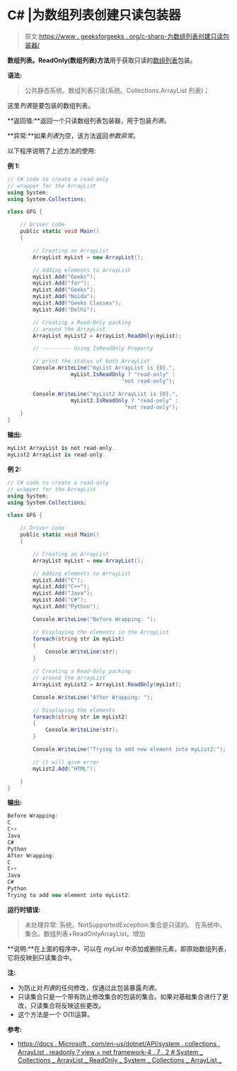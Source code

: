 # C# |为数组列表创建只读包装器

> 原文:[https://www . geeksforgeeks . org/c-sharp-为数组列表创建只读包装器/](https://www.geeksforgeeks.org/c-sharp-creating-a-read-only-wrapper-for-the-arraylist/)

**数组列表。ReadOnly(数组列表)方法**用于获取只读的[数组列表](https://www.geeksforgeeks.org/c-arraylist-class/)包装。

**语法:**

> 公共静态系统。数组列表只读(系统。Collections.ArrayList 列表)；

这里*列表*是要包装的数组列表。

**返回值:**返回一个只读数组列表包装器，用于包装*列表*。

**异常:**如果*列表*为空，该方法返回*参数异常*。

以下程序说明了上述方法的使用:

**例 1:**

```cs
// C# code to create a read-only
// wrapper for the ArrayList
using System;
using System.Collections;

class GFG {

    // Driver code
    public static void Main()
    {

        // Creating an ArrayList
        ArrayList myList = new ArrayList();

        // Adding elements to ArrayList
        myList.Add("Geeks");
        myList.Add("for");
        myList.Add("Geeks");
        myList.Add("Noida");
        myList.Add("Geeks Classes");
        myList.Add("Delhi");

        // Creating a Read-Only packing
        // around the ArrayList
        ArrayList myList2 = ArrayList.ReadOnly(myList);

        // --------- Using IsReadOnly Property

        // print the status of both ArrayList
        Console.WriteLine("myList ArrayList is {0}.",
                    myList.IsReadOnly ? "read-only" : 
                                    "not read-only");

        Console.WriteLine("myList2 ArrayList is {0}.",
                    myList2.IsReadOnly ? "read-only" : 
                                     "not read-only");
    }
}
```

**输出:**

```cs
myList ArrayList is not read-only.
myList2 ArrayList is read-only.

```

**例 2:**

```cs
// C# code to create a read-only 
// wrapper for the ArrayList
using System; 
using System.Collections; 

class GFG { 

    // Driver code 
    public static void Main() 
    { 

        // Creating an ArrayList 
        ArrayList myList = new ArrayList(); 

        // Adding elements to ArrayList 
        myList.Add("C"); 
        myList.Add("C++"); 
        myList.Add("Java"); 
        myList.Add("C#"); 
        myList.Add("Python"); 

        Console.WriteLine("Before Wrapping: ");

        // Displaying the elements in the ArrayList 
        foreach(string str in myList) 
        { 
            Console.WriteLine(str); 
        } 

        // Creating a Read-Only packing 
        // around the ArrayList 
        ArrayList myList2 = ArrayList.ReadOnly(myList);

        Console.WriteLine("After Wrapping: ");

        // Displaying the elements 
        foreach(string str in myList2) 
        { 
            Console.WriteLine(str); 
        } 

        Console.WriteLine("Trying to add new element into myList2:");

        // it will give error
        myList2.Add("HTML");

    } 
} 
```

**输出:**

```cs
Before Wrapping: 
C
C++
Java
C#
Python
After Wrapping: 
C
C++
Java
C#
Python
Trying to add new element into myList2:

```

**运行时错误:**

> 未处理异常:
> 系统。NotSupportedException:集合是只读的。
> 在系统中。集合。数组列表+ReadOnlyArrayList。增加

**说明:**在上面的程序中，可以在 *myList* 中添加或删除元素，即原始数组列表，它将反映到只读集合中。

**注:**

*   为防止对*列表*的任何修改，仅通过此包装暴露*列表*。
*   只读集合只是一个带有防止修改集合的包装的集合。如果对基础集合进行了更改，只读集合将反映这些更改。
*   这个方法是一个 O(1)运算。

**参考:**

*   [https://docs . Microsoft . com/en-us/dotnet/API/system . collections . ArrayList . readonly？view = net framework-4 . 7 . 2 # System _ Collections _ ArrayList _ ReadOnly _ System _ Collections _ ArrayList _](https://docs.microsoft.com/en-us/dotnet/api/system.collections.arraylist.readonly?view=netframework-4.7.2#System_Collections_ArrayList_ReadOnly_System_Collections_ArrayList_)